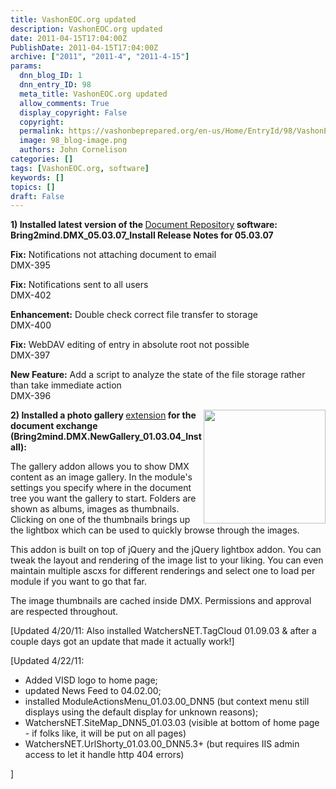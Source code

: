 ```yaml
---
title: VashonEOC.org updated
description: VashonEOC.org updated
date: 2011-04-15T17:04:00Z
PublishDate: 2011-04-15T17:04:00Z
archive: ["2011", "2011-4", "2011-4-15"]
params:
  dnn_blog_ID: 1
  dnn_entry_ID: 98
  meta_title: VashonEOC.org updated
  allow_comments: True
  display_copyright: False
  copyright:
  permalink: https://vashonbeprepared.org/en-us/Home/EntryId/98/VashonEOC-org-updated
  image: 98_blog-image.png
  authors: John Cornelison
categories: []
tags: [VashonEOC.org, software]
keywords: []
topics: []
draft: False
---
```


<p><strong>1) Installed latest version of the </strong><a target="_blank" href="http://bring2mind.net/DocumentExchange/Overview.aspx">Document Repository</a><strong> software: Bring2mind.DMX_05.03.07_Install Release Notes for 05.03.07</strong></p>
<p><strong>Fix:</strong> Notifications not attaching document to email <br />
DMX-395</p>
<p><strong>Fix:</strong> Notifications sent to all users <br />
DMX-402</p>
<p><strong>Enhancement:</strong> Double check correct file transfer to storage <br />
DMX-400</p>
<p><strong>Fix:</strong> WebDAV editing of entry in absolute root not possible <br />
DMX-397</p>
<p><strong>New Feature:</strong> Add a script to analyze the state of the file storage rather than take immediate action <br />
DMX-396</p>
<p><img alt="" align="right" width="195" height="182" style="display: inline; float: right" src="http://bring2mind.net/Portals/0/AdapterFiles/Data/2009-05/File_20090526223530_0.original.png" /><strong>2) Installed a photo gallery </strong><a target="_blank" href="http://bring2mind.net/DocumentExchange/Extensions.aspx">extension</a><strong> for the document exchange (Bring2mind.DMX.NewGallery_01.03.04_Install):</strong></p>
<p>The gallery addon allows you to show DMX content as an image gallery. In the module's settings you specify where in the document tree you want the gallery to start. Folders are shown as albums, images as thumbnails. Clicking on one of the thumbnails brings up the lightbox which can be used to quickly browse through the images.</p>
<p>This addon is built on top of jQuery and the jQuery lightbox addon. You can tweak the layout and rendering of the image list to your liking. You can even maintain multiple ascxs for different renderings and select one to load per module if you want to go that far.</p>
<p>The image thumbnails are cached inside DMX. Permissions and approval are respected throughout.</p>
<p>[Updated 4/20/11:&#160;Also installed WatchersNET.TagCloud 01.09.03&#160;&amp;&#160;after a couple days got an update that made it actually work!]</p>
<p>[Updated 4/22/11:&#160;</p>
<ul>
    <li>Added VISD&#160;logo to home page;</li>
    <li>updated News Feed to&#160;04.02.00;</li>
    <li>installed ModuleActionsMenu_01.03.00_DNN5 (but context menu still displays using the default display for unknown reasons);</li>
    <li>WatchersNET.SiteMap_DNN5_01.03.03 (visible at bottom of home page - if folks like, it will be put on all pages)</li>
    <li>WatchersNET.UrlShorty_01.03.00_DNN5.3+ (but requires IIS&#160;admin access to let it handle http 404 errors)</li>
</ul>
<p>]</p>
